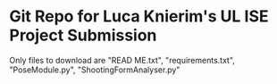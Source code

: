 # Git Repo for Luca Knierim's UL ISE Project Submission

Only files to download are "READ ME.txt", "requirements.txt", "PoseModule.py", "ShootingFormAnalyser.py"
